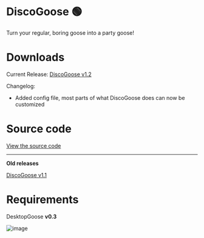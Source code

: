 # DiscoGoose 🟢

Turn your regular, boring goose into a party goose!

# Downloads

Current Release: [DiscoGoose v1.2](https://github.com/VeeDeeOh/DiscoGoose/releases/tag/1.2)

Changelog:

- Added config file, most parts of what DiscoGoose does can now be customized

# Source code

[View the source code](https://github.com/VeeDeeOh/DiscoGoose)

-----
**Old releases**


[DiscoGoose v1.1](https://github.com/VeeDeeOh/DiscoGoose/releases/tag/1.1)

# Requirements

DesktopGoose **v0.3**

![image](https://i.imgur.com/5yZWF32.gif)
